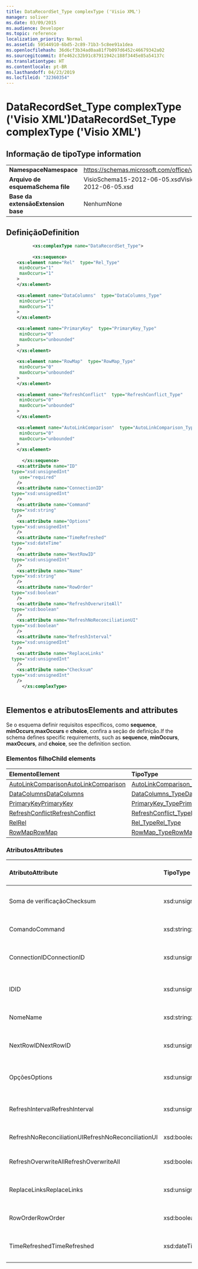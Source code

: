 ```yaml
---
title: DataRecordSet_Type complexType ('Visio XML')
manager: soliver
ms.date: 03/09/2015
ms.audience: Developer
ms.topic: reference
localization_priority: Normal
ms.assetid: 59544910-6bd5-2c89-71b3-5c8ee91a1dea
ms.openlocfilehash: 36d6cf3b34ad0aa81f7b097d6452c46679342a02
ms.sourcegitcommit: 8fe462c32b91c87911942c188f3445e85a54137c
ms.translationtype: HT
ms.contentlocale: pt-BR
ms.lasthandoff: 04/23/2019
ms.locfileid: "32360354"
---
```

# <a name="datarecordsettype-complextype-visio-xml"></a><span data-ttu-id="e9234-102">DataRecordSet_Type complexType ('Visio XML')</span><span class="sxs-lookup"><span data-stu-id="e9234-102">DataRecordSet_Type complexType ('Visio XML')</span></span>

## <a name="type-information"></a><span data-ttu-id="e9234-103">Informação de tipo</span><span class="sxs-lookup"><span data-stu-id="e9234-103">Type information</span></span>

|||
|:-----|:-----|
|<span data-ttu-id="e9234-104">**Namespace**</span><span class="sxs-lookup"><span data-stu-id="e9234-104">**Namespace**</span></span> <br/> |https://schemas.microsoft.com/office/visio/2011/1/core  <br/> |
|<span data-ttu-id="e9234-105">**Arquivo de esquema**</span><span class="sxs-lookup"><span data-stu-id="e9234-105">**Schema file**</span></span> <br/> |<span data-ttu-id="e9234-106">VisioSchema15-2012-06-05.xsd</span><span class="sxs-lookup"><span data-stu-id="e9234-106">VisioSchema15-2012-06-05.xsd</span></span>  <br/> |
|<span data-ttu-id="e9234-107">**Base da extensão**</span><span class="sxs-lookup"><span data-stu-id="e9234-107">**Extension base**</span></span> <br/> |<span data-ttu-id="e9234-108">Nenhum</span><span class="sxs-lookup"><span data-stu-id="e9234-108">None</span></span>  <br/> |
   
## <a name="definition"></a><span data-ttu-id="e9234-109">Definição</span><span class="sxs-lookup"><span data-stu-id="e9234-109">Definition</span></span>

```XML
          <xs:complexType name="DataRecordSet_Type">
          
          <xs:sequence>
    <xs:element name="Rel"  type="Rel_Type"
     minOccurs="1"
     maxOccurs="1"
    >
    </xs:element>
    
    <xs:element name="DataColumns"  type="DataColumns_Type"
     minOccurs="1"
     maxOccurs="1"
    >
    </xs:element>
    
    <xs:element name="PrimaryKey"  type="PrimaryKey_Type"
     minOccurs="0"
     maxOccurs="unbounded"
    >
    </xs:element>
    
    <xs:element name="RowMap"  type="RowMap_Type"
     minOccurs="0"
     maxOccurs="unbounded"
    >
    </xs:element>
    
    <xs:element name="RefreshConflict"  type="RefreshConflict_Type"
     minOccurs="0"
     maxOccurs="unbounded"
    >
    </xs:element>
    
    <xs:element name="AutoLinkComparison"  type="AutoLinkComparison_Type"
     minOccurs="0"
     maxOccurs="unbounded"
    >
    </xs:element>
    
      </xs:sequence>
    <xs:attribute name="ID"
  type="xsd:unsignedInt"
     use="required"
    />
    <xs:attribute name="ConnectionID"
  type="xsd:unsignedInt"
    />
    <xs:attribute name="Command"
  type="xsd:string"
    />
    <xs:attribute name="Options"
  type="xsd:unsignedInt"
    />
    <xs:attribute name="TimeRefreshed"
  type="xsd:dateTime"
    />
    <xs:attribute name="NextRowID"
  type="xsd:unsignedInt"
    />
    <xs:attribute name="Name"
  type="xsd:string"
    />
    <xs:attribute name="RowOrder"
  type="xsd:boolean"
    />
    <xs:attribute name="RefreshOverwriteAll"
  type="xsd:boolean"
    />
    <xs:attribute name="RefreshNoReconciliationUI"
  type="xsd:boolean"
    />
    <xs:attribute name="RefreshInterval"
  type="xsd:unsignedInt"
    />
    <xs:attribute name="ReplaceLinks"
  type="xsd:unsignedInt"
    />
    <xs:attribute name="Checksum"
  type="xsd:unsignedInt"
    />
      </xs:complexType>
      
```

## <a name="elements-and-attributes"></a><span data-ttu-id="e9234-110">Elementos e atributos</span><span class="sxs-lookup"><span data-stu-id="e9234-110">Elements and attributes</span></span>

<span data-ttu-id="e9234-111">Se o esquema definir requisitos específicos, como **sequence**, **minOccurs**,**maxOccurs** e **choice**, confira a seção de definição.</span><span class="sxs-lookup"><span data-stu-id="e9234-111">If the schema defines specific requirements, such as **sequence**, **minOccurs**, **maxOccurs**, and **choice**, see the definition section.</span></span> 
  
### <a name="child-elements"></a><span data-ttu-id="e9234-112">Elementos filho</span><span class="sxs-lookup"><span data-stu-id="e9234-112">Child elements</span></span>

|<span data-ttu-id="e9234-113">**Elemento**</span><span class="sxs-lookup"><span data-stu-id="e9234-113">**Element**</span></span>|<span data-ttu-id="e9234-114">**Tipo**</span><span class="sxs-lookup"><span data-stu-id="e9234-114">**Type**</span></span>|<span data-ttu-id="e9234-115">**Descrição**</span><span class="sxs-lookup"><span data-stu-id="e9234-115">**Description**</span></span>|
|:-----|:-----|:-----|
|[<span data-ttu-id="e9234-116">AutoLinkComparison</span><span class="sxs-lookup"><span data-stu-id="e9234-116">AutoLinkComparison</span></span>](autolinkcomparison-element-datarecordset_type-complextypevisio-xml.md) <br/> |[<span data-ttu-id="e9234-117">AutoLinkComparison_Type</span><span class="sxs-lookup"><span data-stu-id="e9234-117">AutoLinkComparison_Type</span></span>](autolinkcomparison_type-complextypevisio-xml.md) <br/> ||
|[<span data-ttu-id="e9234-118">DataColumns</span><span class="sxs-lookup"><span data-stu-id="e9234-118">DataColumns</span></span>](datacolumns-element-datarecordset_type-complextypevisio-xml.md) <br/> |[<span data-ttu-id="e9234-119">DataColumns_Type</span><span class="sxs-lookup"><span data-stu-id="e9234-119">DataColumns_Type</span></span>](datacolumns_type-complextypevisio-xml.md) <br/> ||
|[<span data-ttu-id="e9234-120">PrimaryKey</span><span class="sxs-lookup"><span data-stu-id="e9234-120">PrimaryKey</span></span>](primarykey-element-datarecordset_type-complextypevisio-xml.md) <br/> |[<span data-ttu-id="e9234-121">PrimaryKey_Type</span><span class="sxs-lookup"><span data-stu-id="e9234-121">PrimaryKey_Type</span></span>](primarykey_type-complextypevisio-xml.md) <br/> ||
|[<span data-ttu-id="e9234-122">RefreshConflict</span><span class="sxs-lookup"><span data-stu-id="e9234-122">RefreshConflict</span></span>](refreshconflict-element-datarecordset_type-complextypevisio-xml.md) <br/> |[<span data-ttu-id="e9234-123">RefreshConflict_Type</span><span class="sxs-lookup"><span data-stu-id="e9234-123">RefreshConflict_Type</span></span>](refreshconflict_type-complextypevisio-xml.md) <br/> ||
|[<span data-ttu-id="e9234-124">Rel</span><span class="sxs-lookup"><span data-stu-id="e9234-124">Rel</span></span>](rel-element-datarecordset_type-complextypevisio-xml.md) <br/> |[<span data-ttu-id="e9234-125">Rel_Type</span><span class="sxs-lookup"><span data-stu-id="e9234-125">Rel_Type</span></span>](rel_type-complextypevisio-xml.md) <br/> ||
|[<span data-ttu-id="e9234-126">RowMap</span><span class="sxs-lookup"><span data-stu-id="e9234-126">RowMap</span></span>](rowmap-element-datarecordset_type-complextypevisio-xml.md) <br/> |[<span data-ttu-id="e9234-127">RowMap_Type</span><span class="sxs-lookup"><span data-stu-id="e9234-127">RowMap_Type</span></span>](rowmap_type-complextypevisio-xml.md) <br/> ||
   
### <a name="attributes"></a><span data-ttu-id="e9234-128">Atributos</span><span class="sxs-lookup"><span data-stu-id="e9234-128">Attributes</span></span>

|<span data-ttu-id="e9234-129">**Atributo**</span><span class="sxs-lookup"><span data-stu-id="e9234-129">**Attribute**</span></span>|<span data-ttu-id="e9234-130">**Tipo**</span><span class="sxs-lookup"><span data-stu-id="e9234-130">**Type**</span></span>|<span data-ttu-id="e9234-131">**Obrigatório**</span><span class="sxs-lookup"><span data-stu-id="e9234-131">**Required**</span></span>|<span data-ttu-id="e9234-132">**Descrição**</span><span class="sxs-lookup"><span data-stu-id="e9234-132">**Description**</span></span>|<span data-ttu-id="e9234-133">**Valores possíveis**</span><span class="sxs-lookup"><span data-stu-id="e9234-133">**Possible values**</span></span>|
|:-----|:-----|:-----|:-----|:-----|
|<span data-ttu-id="e9234-134">Soma de verificação</span><span class="sxs-lookup"><span data-stu-id="e9234-134">Checksum</span></span>  <br/> |<span data-ttu-id="e9234-135">xsd:unsignedInt</span><span class="sxs-lookup"><span data-stu-id="e9234-135">xsd:unsignedInt</span></span>  <br/> |<span data-ttu-id="e9234-136">opcional</span><span class="sxs-lookup"><span data-stu-id="e9234-136">optional</span></span>  <br/> ||<span data-ttu-id="e9234-137">Valores do tipo xsd:unsignedInt.</span><span class="sxs-lookup"><span data-stu-id="e9234-137">Values of the xsd:unsignedInt type.</span></span>  <br/> |
|<span data-ttu-id="e9234-138">Comando</span><span class="sxs-lookup"><span data-stu-id="e9234-138">Command</span></span>  <br/> |<span data-ttu-id="e9234-139">xsd:string</span><span class="sxs-lookup"><span data-stu-id="e9234-139">xsd:string</span></span>  <br/> |<span data-ttu-id="e9234-140">opcional</span><span class="sxs-lookup"><span data-stu-id="e9234-140">optional</span></span>  <br/> ||<span data-ttu-id="e9234-141">Valores do tipo xsd:string.</span><span class="sxs-lookup"><span data-stu-id="e9234-141">Values of the xsd:string type.</span></span>  <br/> |
|<span data-ttu-id="e9234-142">ConnectionID</span><span class="sxs-lookup"><span data-stu-id="e9234-142">ConnectionID</span></span>  <br/> |<span data-ttu-id="e9234-143">xsd:unsignedInt</span><span class="sxs-lookup"><span data-stu-id="e9234-143">xsd:unsignedInt</span></span>  <br/> |<span data-ttu-id="e9234-144">opcional</span><span class="sxs-lookup"><span data-stu-id="e9234-144">optional</span></span>  <br/> ||<span data-ttu-id="e9234-145">Valores do tipo xsd:unsignedInt.</span><span class="sxs-lookup"><span data-stu-id="e9234-145">Values of the xsd:unsignedInt type.</span></span>  <br/> |
|<span data-ttu-id="e9234-146">ID</span><span class="sxs-lookup"><span data-stu-id="e9234-146">ID</span></span>  <br/> |<span data-ttu-id="e9234-147">xsd:unsignedInt</span><span class="sxs-lookup"><span data-stu-id="e9234-147">xsd:unsignedInt</span></span>  <br/> |<span data-ttu-id="e9234-148">obrigatório</span><span class="sxs-lookup"><span data-stu-id="e9234-148">required</span></span>  <br/> ||<span data-ttu-id="e9234-149">Valores do tipo xsd:unsignedInt.</span><span class="sxs-lookup"><span data-stu-id="e9234-149">Values of the xsd:unsignedInt type.</span></span>  <br/> |
|<span data-ttu-id="e9234-150">Nome</span><span class="sxs-lookup"><span data-stu-id="e9234-150">Name</span></span>  <br/> |<span data-ttu-id="e9234-151">xsd:string</span><span class="sxs-lookup"><span data-stu-id="e9234-151">xsd:string</span></span>  <br/> |<span data-ttu-id="e9234-152">opcional</span><span class="sxs-lookup"><span data-stu-id="e9234-152">optional</span></span>  <br/> ||<span data-ttu-id="e9234-153">Valores do tipo xsd:string.</span><span class="sxs-lookup"><span data-stu-id="e9234-153">Values of the xsd:string type.</span></span>  <br/> |
|<span data-ttu-id="e9234-154">NextRowID</span><span class="sxs-lookup"><span data-stu-id="e9234-154">NextRowID</span></span>  <br/> |<span data-ttu-id="e9234-155">xsd:unsignedInt</span><span class="sxs-lookup"><span data-stu-id="e9234-155">xsd:unsignedInt</span></span>  <br/> |<span data-ttu-id="e9234-156">opcional</span><span class="sxs-lookup"><span data-stu-id="e9234-156">optional</span></span>  <br/> ||<span data-ttu-id="e9234-157">Valores do tipo xsd:unsignedInt.</span><span class="sxs-lookup"><span data-stu-id="e9234-157">Values of the xsd:unsignedInt type.</span></span>  <br/> |
|<span data-ttu-id="e9234-158">Opções</span><span class="sxs-lookup"><span data-stu-id="e9234-158">Options</span></span>  <br/> |<span data-ttu-id="e9234-159">xsd:unsignedInt</span><span class="sxs-lookup"><span data-stu-id="e9234-159">xsd:unsignedInt</span></span>  <br/> |<span data-ttu-id="e9234-160">opcional</span><span class="sxs-lookup"><span data-stu-id="e9234-160">optional</span></span>  <br/> ||<span data-ttu-id="e9234-161">Valores do tipo xsd:unsignedInt.</span><span class="sxs-lookup"><span data-stu-id="e9234-161">Values of the xsd:unsignedInt type.</span></span>  <br/> |
|<span data-ttu-id="e9234-162">RefreshInterval</span><span class="sxs-lookup"><span data-stu-id="e9234-162">RefreshInterval</span></span>  <br/> |<span data-ttu-id="e9234-163">xsd:unsignedInt</span><span class="sxs-lookup"><span data-stu-id="e9234-163">xsd:unsignedInt</span></span>  <br/> |<span data-ttu-id="e9234-164">opcional</span><span class="sxs-lookup"><span data-stu-id="e9234-164">optional</span></span>  <br/> ||<span data-ttu-id="e9234-165">Valores do tipo xsd:unsignedInt.</span><span class="sxs-lookup"><span data-stu-id="e9234-165">Values of the xsd:unsignedInt type.</span></span>  <br/> |
|<span data-ttu-id="e9234-166">RefreshNoReconciliationUI</span><span class="sxs-lookup"><span data-stu-id="e9234-166">RefreshNoReconciliationUI</span></span>  <br/> |<span data-ttu-id="e9234-167">xsd:boolean</span><span class="sxs-lookup"><span data-stu-id="e9234-167">xsd:boolean</span></span>  <br/> |<span data-ttu-id="e9234-168">opcional</span><span class="sxs-lookup"><span data-stu-id="e9234-168">optional</span></span>  <br/> ||<span data-ttu-id="e9234-169">Valores do tipo xsd:boolean.</span><span class="sxs-lookup"><span data-stu-id="e9234-169">Values of the xsd:boolean type.</span></span>  <br/> |
|<span data-ttu-id="e9234-170">RefreshOverwriteAll</span><span class="sxs-lookup"><span data-stu-id="e9234-170">RefreshOverwriteAll</span></span>  <br/> |<span data-ttu-id="e9234-171">xsd:boolean</span><span class="sxs-lookup"><span data-stu-id="e9234-171">xsd:boolean</span></span>  <br/> |<span data-ttu-id="e9234-172">opcional</span><span class="sxs-lookup"><span data-stu-id="e9234-172">optional</span></span>  <br/> ||<span data-ttu-id="e9234-173">Valores do tipo xsd:boolean.</span><span class="sxs-lookup"><span data-stu-id="e9234-173">Values of the xsd:boolean type.</span></span>  <br/> |
|<span data-ttu-id="e9234-174">ReplaceLinks</span><span class="sxs-lookup"><span data-stu-id="e9234-174">ReplaceLinks</span></span>  <br/> |<span data-ttu-id="e9234-175">xsd:unsignedInt</span><span class="sxs-lookup"><span data-stu-id="e9234-175">xsd:unsignedInt</span></span>  <br/> |<span data-ttu-id="e9234-176">opcional</span><span class="sxs-lookup"><span data-stu-id="e9234-176">optional</span></span>  <br/> ||<span data-ttu-id="e9234-177">Valores do tipo xsd:unsignedInt.</span><span class="sxs-lookup"><span data-stu-id="e9234-177">Values of the xsd:unsignedInt type.</span></span>  <br/> |
|<span data-ttu-id="e9234-178">RowOrder</span><span class="sxs-lookup"><span data-stu-id="e9234-178">RowOrder</span></span>  <br/> |<span data-ttu-id="e9234-179">xsd:boolean</span><span class="sxs-lookup"><span data-stu-id="e9234-179">xsd:boolean</span></span>  <br/> |<span data-ttu-id="e9234-180">opcional</span><span class="sxs-lookup"><span data-stu-id="e9234-180">optional</span></span>  <br/> ||<span data-ttu-id="e9234-181">Valores do tipo xsd:boolean.</span><span class="sxs-lookup"><span data-stu-id="e9234-181">Values of the xsd:boolean type.</span></span>  <br/> |
|<span data-ttu-id="e9234-182">TimeRefreshed</span><span class="sxs-lookup"><span data-stu-id="e9234-182">TimeRefreshed</span></span>  <br/> |<span data-ttu-id="e9234-183">xsd:dateTime</span><span class="sxs-lookup"><span data-stu-id="e9234-183">xsd:dateTime</span></span>  <br/> |<span data-ttu-id="e9234-184">opcional</span><span class="sxs-lookup"><span data-stu-id="e9234-184">optional</span></span>  <br/> ||<span data-ttu-id="e9234-185">Valores do tipo xsd:dateTime.</span><span class="sxs-lookup"><span data-stu-id="e9234-185">Values of the xsd:dateTime type.</span></span>  <br/> |
   


